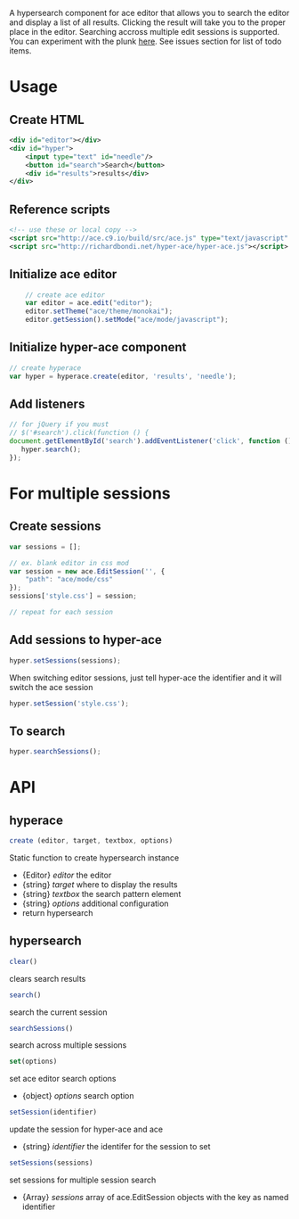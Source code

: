 A hypersearch component for ace editor that allows you to search the editor and display a list of all results.  Clicking the result will take you to the proper place in the editor.  Searching accross multiple edit sessions is supported.  You can experiment with the plunk [here](http://plnkr.co/edit/60xwqi?p=preview).  See issues section for list of todo items.

Usage
=====

Create HTML
-----------

```xml
<div id="editor"></div>
<div id="hyper">
    <input type="text" id="needle"/>
    <button id="search">Search</button>
    <div id="results">results</div>
</div>
```

Reference scripts
-----------------
```xml
<!-- use these or local copy -->
<script src="http://ace.c9.io/build/src/ace.js" type="text/javascript" charset="utf-8"></script>
<script src="http://richardbondi.net/hyper-ace/hyper-ace.js"></script>
```

Initialize ace editor
---------------------
```javascript
    // create ace editor
    var editor = ace.edit("editor");
    editor.setTheme("ace/theme/monokai");
    editor.getSession().setMode("ace/mode/javascript");
```

Initialize hyper-ace component
---------------------
```javascript
// create hyperace
var hyper = hyperace.create(editor, 'results', 'needle');
```

Add listeners
------------

```javascript
// for jQuery if you must
// $('#search').click(function () {
document.getElementById('search').addEventListener('click', function () {
   hyper.search();
});
```


For multiple sessions
=====================

Create sessions
---------------

```javascript
var sessions = [];

// ex. blank editor in css mod
var session = new ace.EditSession('', {
    "path": "ace/mode/css" 
});
sessions['style.css'] = session;

// repeat for each session
```

Add sessions to hyper-ace
-------------------------

```javascript
hyper.setSessions(sessions); 
```

When switching editor sessions, just tell hyper-ace the identifier and it will switch the ace session


```javascript
hyper.setSession('style.css');
```

To search
---------

```javascript
hyper.searchSessions();
```

API
===

hyperace
--------

```javascript
create (editor, target, textbox, options)
```

Static function to create hypersearch instance

* {Editor} *editor*   the editor
* {string} *target*   where to display the results
* {string} *textbox*  the search pattern element
* {string} *options*  additional configuration
* return hypersearch

hypersearch
-----------

```javascript
clear()
```

clears search results

```javascript
search()
```

search the current session

```javascript
searchSessions()
```

search across multiple sessions

```javascript
set(options)
```

set ace editor search options

* {object} *options* search option

```javascript
setSession(identifier)
```

update the session for hyper-ace and ace

* {string} *identifier* the identifer for the session to set

```javascript
setSessions(sessions)
```

set sessions for multiple session search

* {Array<EditSession>} *sessions* array of ace.EditSession objects with the key as named identifier

